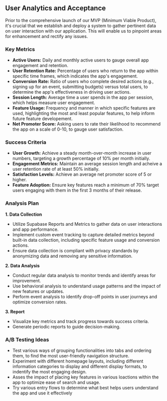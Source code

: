 ## User Analytics and Acceptance

Prior to the comprehensive launch of our MVP (Minimum Viable Product), it's crucial that we establish and deploy a system to gather pertinent data on user interaction with our application. This will enable us to pinpoint areas for enhancement and rectify any issues.

### Key Metrics
- **Active Users:** Daily and monthly active users to gauge overall app engagement and retention.
- **User Retention Rate:** Percentage of users who return to the app within specific time frames, which indicates the app's engagement.
- **Conversion Rate:** Ratio of users who complete desired actions (e.g., signing up for an event, submitting budgets) versus total users, to determine the app's effectiveness in driving user actions.
- **Session Length:** Average time a user spends in the app per session, which helps measure user engagement.
- **Feature Usage:** Frequency and manner in which specific features are used, highlighting the most and least popular features, to help inform future feature developement.
- **Net Promoter Score:** Asking users to rate their likelihood to recommend the app on a scale of 0-10, to gauge user satisfaction.


### Success Criteria
- **User Growth:** Achieve a steady month-over-month increase in user numbers, targeting a growth percentage of 10% per month initially.
- **Engagement Metrics:** Maintain an average session length and acheive a user retention rate of at least 50% initially.
- **Satisfaction Levels:** Achieve an average net promoter score of 5 or higher.
- **Feature Adoption:** Ensure key features reach a minimum of 70% target users engaging with them in the first 3 months of their release.

### Analysis Plan
**1. Data Collection**
- Utilize Supabase Reports and Metrics to gather data on user interactions and app performance.
- Implement custom event tracking to capture detailed metrics beyond built-in data collection, including specific feature usage and conversion actions.
- Ensure data collection is compliant with privacy standards by anonymizing data and removing any sensitive information.

**2. Data Analysis**
- Conduct regular data analysis to monitor trends and identify areas for improvement.
- Use behavioral analysis to understand usage patterns and the impact of new features or updates.
- Perform event analysis to identify drop-off points in user journeys and optimize conversion rates.

**3. Report**
- Visualize key metrics and track progress towards success criteria.
- Generate periodic reports to guide decision-making.

### A/B Testing Ideas
- Test various ways of grouping functionalities into tabs and ordering them, to find the most user-friendly navigation structure.
- Experiment with different homepage layouts, including different information categories to display and different display formats, to indentify the most engaging design.
- Asses the impact of placing key features in various loactions within the app to optimize ease of search and usage.
- Try various entry flows to determine what best helps users understand the app and use it effectively






